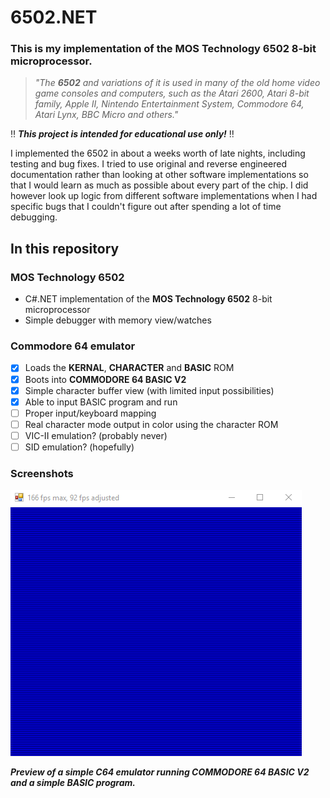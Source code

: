 # 6502.NET

### This is my implementation of the **MOS Technology 6502** 8-bit microprocessor.

> *"The **6502** and variations of it is used in many of the old home video game consoles and computers, such as the Atari 2600, Atari 8-bit family, Apple II, Nintendo Entertainment System, Commodore 64, Atari Lynx, BBC Micro and others."*

‼ ***This project is intended for educational use only!*** ‼

I implemented the 6502 in about a weeks worth of late nights, including testing and bug fixes. I tried to use original and reverse engineered documentation rather than looking at other software implementations so that I would learn as much as possible about every part of the chip. I did however look up logic from different software implementations when I had specific bugs that I couldn't figure out after spending a lot of time debugging.


## In this repository

### MOS Technology 6502
- C#.NET implementation of the **MOS Technology 6502** 8-bit microprocessor
- Simple debugger with memory view/watches

### Commodore 64 emulator
- [x] Loads the **KERNAL**, **CHARACTER** and **BASIC** ROM
- [x] Boots into **COMMODORE 64 BASIC V2**
- [x] Simple character buffer view (with limited input possibilities)
- [x] Able to input BASIC program and run
- [ ] Proper input/keyboard mapping
- [ ] Real character mode output in color using the character ROM
- [ ] VIC-II emulation? (probably never)
- [ ] SID emulation? (hopefully)

### Screenshots

![](Gifs/01-simple-character-buffer-output.gif)

***Preview of a simple C64 emulator running **COMMODORE 64 BASIC V2** and a simple BASIC program.***
